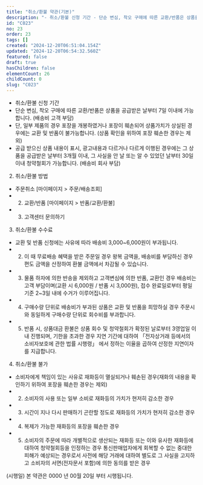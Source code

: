 ```yaml
---
title: "취소/환불 약관(기본)"
description: "- 취소/환불 신청 기간 - 단순 변심, 착오 구매에 따른 교환/반품은 상품을 공급받은 날부터 7일 이내에 가능합니다. (배송비 고객 부담) - 단, 일부 제품의 경우 포장을 개봉하였거나 포장이 훼손되어 상품가치가 상실된 경우에는 교환 및 반품이 불가능합니다. (상품..."
id: "C023"
no: 23
order: 23
tags: []
created: "2024-12-20T06:51:04.154Z"
updated: "2024-12-20T06:54:32.560Z"
featured: false
draft: true
hasChildren: false
elementCount: 26
childCount: 0
slug: "C023"
---
```


- 취소/환불 신청 기간
- 단순 변심, 착오 구매에 따른 교환/반품은 상품을 공급받은 날부터 7일 이내에 가능합니다. (배송비 고객 부담)
- 단, 일부 제품의 경우 포장을 개봉하였거나 포장이 훼손되어 상품가치가 상실된 경우에는 교환 및 반품이 불가능합니다. (상품 확인을 위하여 포장 훼손한 경우는 제외)
- 공급 받으신 상품 내용이 표시, 광고내용과 다르거나 다르게 이행된 경우에는 그 상품을 공급받은 날부터 3개월 이내, 그 사실을 안 날 또는 알 수 있었던 날부터 30일 이내 청약철회가 가능합니다. (배송비 회사 부담)


2. 취소/환불 방법

- 주문취소 [마이페이지 > 주문/배송조회]
- 2) 교환/반품 [마이페이지 > 반품/교환/환불] 
- 3) 고객센터 문의하기


3. 취소/환불 수수료

- 교환 및 반품 신청에는 사유에 따라 배송비 3,000~6,000원이 부과됩니다. 
- 2) 이 때 무료배송 혜택을 받은 주문일 경우 왕복 금액을, 배송비를 부담하신 경우 편도 금액을 산정하여 환불 금액에서 차감될 수 있습니다.
- 3) 물품 하자에 의한 반송을 제외하고 고객변심에 의한 반품, 교환인 경우 배송비는 고객 부담이며(교환 시 6,000원 / 반품 시 3,000원), 접수 완료일로부터 평일 기준 2~3일 내에 수거가 이루어집니다.
- 4) 구매수량 단위로 배송비가 부과된 상품은 교환 및 반품을 희망하실 경우 주문시와 동일하게 구매수량 단위로 회수비를 부과합니다.
- 5) 반품 시, 상품대금 환불은 상품 회수 및 청약철회가 확정된 날로부터 3영업일 이내 진행되며, 기한을 초과한 경우 지연 기간에 대하여 「전자상거래 등에서의 소비자보호에 관한 법률 시행령」 에서 정하는 이율을 곱하여 산정한 지연이자를 지급합니다.


4. 취소/환불 불가

- 소비자에게 책임이 있는 사유로 재화등이 멸실되거나 훼손된 경우(재화의 내용을 확인하기 위하여 포장을 훼손한 경우는 제외)
- 2) 소비자의 사용 또는 일부 소비로 재화등의 가치가 현저히 감소한 경우
- 3) 시간이 지나 다시 판매하기 곤란할 정도로 재화등의 가치가 현저히 감소한 경우
- 4) 복제가 가능한 재화등의 포장을 훼손한 경우
- 5) 소비자의 주문에 따라 개별적으로 생산되는 재화등 또는 이와 유사한 재화등에 대하여 청약철회등을 인정하는 경우 통신판매업자에게 회복할 수 없는 중대한 피해가 예상되는 경우로서 사전에 해당 거래에 대하여 별도로 그 사실을 고지하고 소비자의 서면(전자문서 포함)에 의한 동의를 받은 경우


(시행일) 본 약관은 0000 년 00월 20일 부터 시행됩니다.

